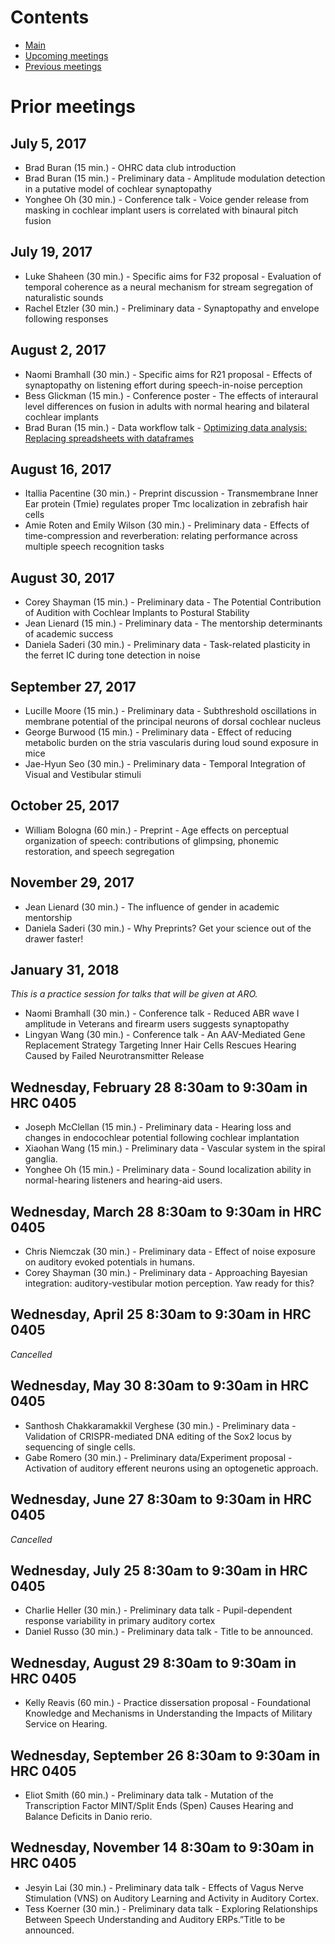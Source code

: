 # Contents

* [Main](index.md)
* [Upcoming meetings](upcoming.md)
* [Previous meetings](prior.md)

# Prior meetings

## July 5, 2017
* Brad Buran (15 min.) - OHRC data club introduction
* Brad Buran (15 min.) - Preliminary data - Amplitude modulation detection in a putative model of cochlear synaptopathy
* Yonghee Oh (30 min.) - Conference talk - Voice gender release from masking in cochlear implant users is correlated with binaural pitch fusion

## July 19, 2017
* Luke Shaheen (30 min.) - Specific aims for F32 proposal - Evaluation of temporal coherence as a neural mechanism for stream segregation of naturalistic sounds
* Rachel Etzler (30 min.) - Preliminary data - Synaptopathy and envelope following responses

## August 2, 2017
* Naomi Bramhall (30 min.) - Specific aims for R21 proposal - Effects of synaptopathy on listening effort during speech-in-noise perception
* Bess Glickman (15 min.) - Conference poster - The effects of interaural level differences on fusion in adults with normal hearing and bilateral cochlear implants
* Brad Buran (15 min.) - Data workflow talk - [Optimizing data analysis: Replacing spreadsheets with dataframes](https://github.com/bburan/dataframes-demo)

## August 16, 2017
* Itallia Pacentine (30 min.) - Preprint discussion - Transmembrane Inner Ear protein (Tmie) regulates proper Tmc localization in zebrafish hair cells
* Amie Roten and Emily Wilson (30 min.) - Preliminary data - Effects of time-compression and reverberation: relating performance across multiple speech recognition tasks

## August 30, 2017
* Corey Shayman (15 min.) - Preliminary data - The Potential Contribution of Audition with Cochlear Implants to Postural Stability
* Jean Lienard (15 min.) - Preliminary data - The mentorship determinants of academic success
* Daniela Saderi (30 min.) - Preliminary data - Task-related plasticity in the ferret IC during tone detection in noise

## September 27, 2017
* Lucille Moore (15 min.) - Preliminary data - Subthreshold oscillations in membrane potential of the principal neurons of dorsal cochlear nucleus
* George Burwood (15 min.) - Preliminary data - Effect of reducing metabolic burden on the stria vascularis during loud sound exposure in mice
* Jae-Hyun Seo (30 min.) - Preliminary data - Temporal Integration of Visual and Vestibular stimuli

## October 25, 2017
* William Bologna (60 min.) - Preprint - Age effects on perceptual organization of speech: contributions of glimpsing, phonemic restoration, and speech segregation

## November 29, 2017
* Jean Lienard (30 min.) - The influence of gender in academic mentorship
* Daniela Saderi (30 min.) - Why Preprints? Get your science out of the drawer faster!

## January 31, 2018
*This is a practice session for talks that will be given at ARO.*
* Naomi Bramhall (30 min.) - Conference talk - Reduced ABR wave I amplitude in Veterans and firearm users suggests synaptopathy
* Lingyan Wang (30 min.) - Conference talk - An AAV-Mediated Gene Replacement Strategy Targeting Inner Hair Cells Rescues Hearing Caused by Failed Neurotransmitter Release

## Wednesday, February 28 8:30am to 9:30am in HRC 0405
* Joseph McClellan (15 min.) - Preliminary data - Hearing loss and changes in endocochlear potential following cochlear implantation
* Xiaohan Wang (15 min.) - Preliminary data - Vascular system in the spiral ganglia.
* Yonghee Oh (15 min.) - Preliminary data - Sound localization ability in normal-hearing listeners and hearing-aid users.

## Wednesday, March 28 8:30am to 9:30am in HRC 0405
* Chris Niemczak (30 min.) - Preliminary data - Effect of noise exposure on auditory evoked potentials in humans.
* Corey Shayman (30 min.) - Preliminary data - Approaching Bayesian integration: auditory-vestibular motion perception. Yaw ready for this?

## Wednesday, April 25 8:30am to 9:30am in HRC 0405
*Cancelled*

## Wednesday, May 30 8:30am to 9:30am in HRC 0405
* Santhosh Chakkaramakkil Verghese (30 min.) - Preliminary data - Validation of CRISPR-mediated DNA editing of the Sox2 locus by sequencing of single cells.
* Gabe Romero (30 min.) - Preliminary data/Experiment proposal - Activation of auditory efferent neurons using an optogenetic approach.

## Wednesday, June 27 8:30am to 9:30am in HRC 0405
*Cancelled*

## Wednesday, July 25 8:30am to 9:30am in HRC 0405
* Charlie Heller (30 min.) - Preliminary data talk - Pupil-dependent response variability in primary auditory cortex
* Daniel Russo (30 min.) - Preliminary data talk - Title to be announced.

## Wednesday, August 29 8:30am to 9:30am in HRC 0405
* Kelly Reavis (60 min.) - Practice dissersation proposal - Foundational Knowledge and Mechanisms in Understanding the Impacts of Military Service on Hearing.

## Wednesday, September 26 8:30am to 9:30am in HRC 0405
* Eliot Smith (60 min.) - Preliminary data talk - Mutation of the Transcription Factor MINT/Split Ends (Spen) Causes Hearing and Balance Deficits in Danio rerio.

## Wednesday, November 14 8:30am to 9:30am in HRC 0405
* Jesyin Lai (30 min.) - Preliminary data talk - Effects of Vagus Nerve Stimulation (VNS) on Auditory Learning and Activity in Auditory Cortex.
* Tess Koerner (30 min.) - Preliminary data talk - Exploring Relationships Between Speech Understanding and Auditory ERPs.”Title to be announced.

